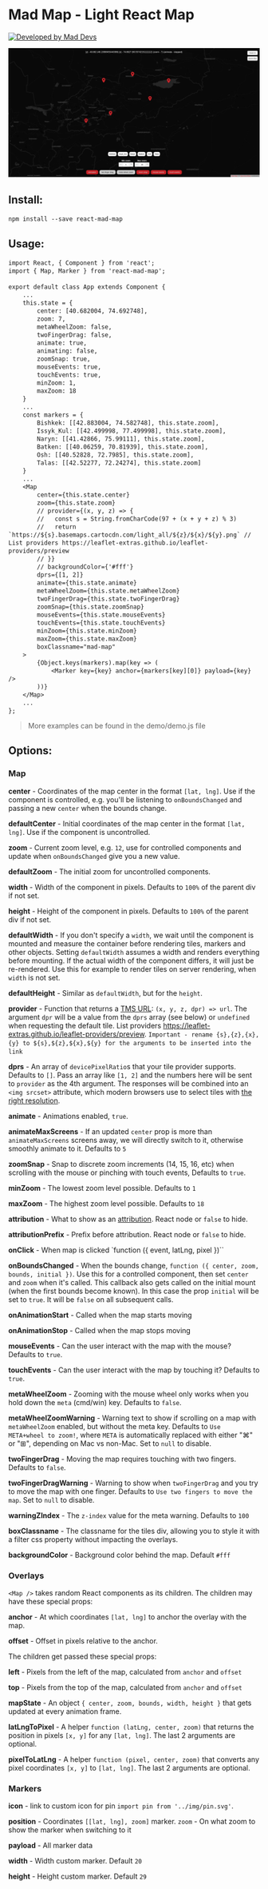 # Mad Map - Light React Map

[![Developed by Mad Devs](https://maddevs.io/badge-dark.svg)](https://maddevs.io)
&nbsp;

![](MadMap.jpg)

## Install:
    npm install --save react-mad-map

## Usage:
    import React, { Component } from 'react';
    import { Map, Marker } from 'react-mad-map';

    export default class App extends Component {
        ...
        this.state = {
            center: [40.682004, 74.692748],
            zoom: 7,
            metaWheelZoom: false,
            twoFingerDrag: false,
            animate: true,
            animating: false,
            zoomSnap: true,
            mouseEvents: true,
            touchEvents: true,
            minZoom: 1,
            maxZoom: 18
        }
        ...
        const markers = {
            Bishkek: [[42.883004, 74.582748], this.state.zoom],
            Issyk_Kul: [[42.499998, 77.499998], this.state.zoom],
            Naryn: [[41.42866, 75.99111], this.state.zoom],
            Batken: [[40.06259, 70.81939], this.state.zoom],
            Osh: [[40.52828, 72.7985], this.state.zoom],
            Talas: [[42.52277, 72.24274], this.state.zoom]
        }
        ...
        <Map
            center={this.state.center}
            zoom={this.state.zoom}
            // provider={(x, y, z) => {
            //   const s = String.fromCharCode(97 + (x + y + z) % 3)
            //   return `https://${s}.basemaps.cartocdn.com/light_all/${z}/${x}/${y}.png` // List providers https://leaflet-extras.github.io/leaflet-providers/preview
            // }}
            // backgroundColor={'#fff'}
            dprs={[1, 2]}
            animate={this.state.animate}
            metaWheelZoom={this.state.metaWheelZoom}
            twoFingerDrag={this.state.twoFingerDrag}
            zoomSnap={this.state.zoomSnap}
            mouseEvents={this.state.mouseEvents}
            touchEvents={this.state.touchEvents}
            minZoom={this.state.minZoom}
            maxZoom={this.state.maxZoom}
            boxClassname="mad-map"
        >
            {Object.keys(markers).map(key => (
                <Marker key={key} anchor={markers[key][0]} payload={key} />
            ))}
        </Map>
        ...
    };

> More examples can be found in the demo/demo.js file
## Options:

### Map

**center** - Coordinates of the map center in the format `[lat, lng]`. Use if the component is controlled, e.g. you'll be listening to `onBoundsChanged` and passing a new `center` when the bounds change.

**defaultCenter** - Initial coordinates of the map center in the format `[lat, lng]`. Use if the component is uncontrolled.

**zoom** - Current zoom level, e.g. `12`, use for controlled components and update when `onBoundsChanged` give you a new value.

**defaultZoom** - The initial zoom for uncontrolled components.

**width** - Width of the component in pixels. Defaults to `100%` of the parent div if not set.

**height** - Height of the component in pixels. Defaults to `100%` of the parent div if not set.

**defaultWidth** - If you don't specify a `width`, we wait until the component is mounted and measure the container before rendering tiles, markers and other objects. Setting `defaultWidth` assumes a width and renders everything before mounting. If the actual width of the component differs, it will just be re-rendered. Use this for example to render tiles on server rendering, when `width` is not set.

**defaultHeight** - Similar as `defaultWidth`, but for the `height`.

**provider** - Function that returns a [TMS URL](https://wiki.openstreetmap.org/wiki/TMS): `(x, y, z, dpr) => url`. The argument `dpr` will be a value from the `dprs` array (see below) or `undefined` when requesting the default tile. List providers https://leaflet-extras.github.io/leaflet-providers/preview. `Important - rename {s},{z},{x},{y} to ${s},${z},${x},${y} for the arguments to be inserted into the link`

**dprs** - An array of `devicePixelRatio`s that your tile provider supports. Defaults to `[]`. Pass an array like `[1, 2]` and the numbers here will be sent to `provider` as the 4th argument. The responses will be combined into an `<img srcset>` attribute, which modern browsers use to select tiles with [the right resolution](https://developer.mozilla.org/en-US/docs/Learn/HTML/Multimedia_and_embedding/Responsive_images#Resolution_switching_Same_size_different_resolutions).

**animate** - Animations enabled, `true`.

**animateMaxScreens** - If an updated `center` prop is more than `animateMaxScreens` screens away, we will directly switch to it, otherwise smoothly animate to it. Defaults to `5`

**zoomSnap** - Snap to discrete zoom increments (14, 15, 16, etc) when scrolling with the mouse or pinching with touch events, Defaults to `true`.

**minZoom** - The lowest zoom level possible. Defaults to `1`

**maxZoom** - The highest zoom level possible. Defaults to `18`

**attribution** - What to show as an [attribution](https://www.openstreetmap.org/copyright). React node or `false` to hide.

**attributionPrefix** - Prefix before attribution. React node or `false` to hide.

**onClick** - When map is clicked `function ({ event, latLng, pixel })``

**onBoundsChanged** - When the bounds change, `function ({ center, zoom, bounds, initial })`. Use this for a controlled component, then set `center` and `zoom` when it's called. This callback also gets called on the initial mount (when the first bounds become known). In this case the prop `initial` will be set to `true`. It will be `false` on all subsequent calls.

**onAnimationStart** - Called when the map starts moving

**onAnimationStop** - Called when the map stops moving

**mouseEvents** - Can the user interact with the map with the mouse? Defaults to `true`.

**touchEvents** - Can the user interact with the map by touching it? Defaults to `true`.

**metaWheelZoom** - Zooming with the mouse wheel only works when you hold down the `meta` (cmd/win) key. Defaults to `false`.

**metaWheelZoomWarning** - Warning text to show if scrolling on a map with `metaWheelZoom` enabled, but without the meta key. Defaults to `Use META+wheel to zoom!`, where `META` is automatically replaced with either "⌘" or "⊞", depending on Mac vs non-Mac. Set to `null` to disable.

**twoFingerDrag** - Moving the map requires touching with two fingers. Defaults to `false`.

**twoFingerDragWarning** - Warning to show when `twoFingerDrag` and you try to move the map with one finger. Defaults to `Use two fingers to move the map`. Set to `null` to disable.

**warningZIndex** - The `z-index` value for the meta warning. Defaults to `100`

**boxClassname** - The classname for the tiles div, allowing you to style it with a filter css property without impacting the overlays.

**backgroundColor** - Background color behind the map. Default `#fff`

### Overlays

`<Map />` takes random React components as its children. The children may have these special props:

**anchor** - At which coordinates `[lat, lng]` to anchor the overlay with the map.

**offset** - Offset in pixels relative to the anchor.

The children get passed these special props:

**left** - Pixels from the left of the map, calculated from `anchor` and `offset`

**top** - Pixels from the top of the map, calculated from `anchor` and `offset`

**mapState** - An object `{ center, zoom, bounds, width, height }` that gets updated at every animation frame.

**latLngToPixel** - A helper `function (latLng, center, zoom)` that returns the position in pixels `[x, y]` for any `[lat, lng]`. The last 2 arguments are optional.

**pixelToLatLng** - A helper `function (pixel, center, zoom)` that converts any pixel coordinates `[x, y]` to `[lat, lng]`. The last 2 arguments are optional.

### Markers

**icon** - link to custom icon for pin `import pin from '../img/pin.svg'`.

**position** - Coordinates `[[lat, lng], zoom]` marker. `zoom` - On what zoom to show the marker when switching to it

**payload** - All marker data

**width** - Width custom marker. Default `20`

**height** - Height custom marker. Default `29`